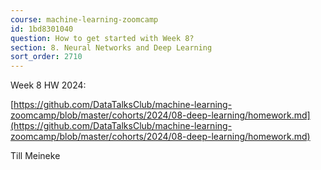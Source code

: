 ```yaml
---
course: machine-learning-zoomcamp
id: 1bd8301040
question: How to get started with Week 8?
section: 8. Neural Networks and Deep Learning
sort_order: 2710
---
```


Week 8 HW 2024:

[https://github.com/DataTalksClub/machine-learning-zoomcamp/blob/master/cohorts/2024/08-deep-learning/homework.md](https://github.com/DataTalksClub/machine-learning-zoomcamp/blob/master/cohorts/2024/08-deep-learning/homework.md)

Till Meineke

